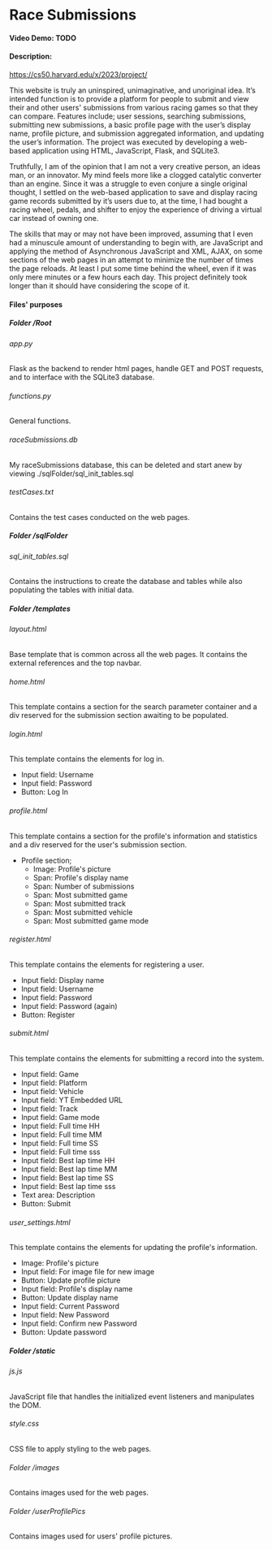# Race Submissions
#### Video Demo:  <URL HERE> TODO
#### Description:
https://cs50.harvard.edu/x/2023/project/

This website is truly an uninspired, unimaginative, and unoriginal idea. It’s intended function is to provide a platform for people to submit and view their and other users' submissions from various racing games so that they can compare. Features include; user sessions, searching submissions, submitting new submissions, a basic profile page with the user’s display name, profile picture, and submission aggregated information, and updating the user’s information. The project was executed by developing a web-based application using HTML, JavaScript, Flask, and SQLite3. 

Truthfully, I am of the opinion that I am not a very creative person, an ideas man, or an innovator. My mind feels more like a clogged catalytic converter than an engine. Since it was a struggle to even conjure a single original thought, I settled on the web-based application to save and display racing game records submitted by it’s users due to, at the time, I had bought a racing wheel, pedals, and shifter to enjoy the experience of driving a virtual car instead of owning one.

The skills that may or may not have been improved, assuming that I even had a minuscule amount of understanding to begin with, are JavaScript and applying the method of Asynchronous JavaScript and XML, AJAX, on some sections of the web pages in an attempt to minimize the number of times the page reloads. At least I put some time behind the wheel, even if it was only mere minutes or a few hours each day. This project definitely took longer than it should have considering the scope of it.

#### Files' purposes
##### Folder /Root
###### app.py
Flask as the backend to render html pages, handle GET and POST requests, and to interface with the SQLite3 database.

###### functions.py
General functions.

###### raceSubmissions.db
My raceSubmissions database, this can be deleted and start anew by viewing ./sqlFolder/sql_init_tables.sql

###### testCases.txt
Contains the test cases conducted on the web pages.

##### Folder /sqlFolder
###### sql_init_tables.sql
Contains the instructions to create the database and tables while also populating the tables with initial data.

##### Folder /templates
###### layout.html
Base template that is common across all the web pages. It contains the external references and the top navbar.

###### home.html
This template contains a section for the search parameter container and a div reserved for the submission section awaiting to be populated.

###### login.html
This template contains the elements for log in.
- Input field: Username
- Input field: Password
- Button: Log In

###### profile.html
This template contains a section for the profile's information and statistics and a div reserved for the user's submission section.
- Profile section;
    - Image: Profile's picture
    - Span: Profile's display name
    - Span: Number of submissions
    - Span: Most submitted game
    - Span: Most submitted track
    - Span: Most submitted vehicle
    - Span: Most submitted game mode

###### register.html
This template contains the elements for registering a user.
- Input field: Display name
- Input field: Username
- Input field: Password
- Input field: Password (again)
- Button: Register

###### submit.html
This template contains the elements for submitting a record into the system.
- Input field: Game
- Input field: Platform
- Input field: Vehicle
- Input field: YT Embedded URL
- Input field: Track
- Input field: Game mode
- Input field: Full time HH
- Input field: Full time MM
- Input field: Full time SS
- Input field: Full time sss
- Input field: Best lap time HH
- Input field: Best lap time MM
- Input field: Best lap time SS
- Input field: Best lap time sss
- Text area: Description
- Button: Submit

###### user_settings.html
This template contains the elements for updating the profile's information.
- Image: Profile's picture
- Input field: For image file for new image
- Button: Update profile picture
- Input field: Profile's display name
- Button: Update display name
- Input field: Current Password
- Input field: New Password
- Input field: Confirm new Password
- Button: Update password

##### Folder /static
###### js.js
JavaScript file that handles the initialized event listeners and manipulates the DOM.

###### style.css
CSS file to apply styling to the web pages.

###### Folder /images
Contains images used for the web pages.

###### Folder /userProfilePics
Contains images used for users' profile pictures.